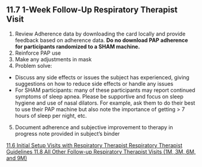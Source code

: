 ## 11.7 1-Week Follow-Up Respiratory Therapist Visit

1. Review Adherence data by downloading the card locally and provide feedback based on adherence data.  **Do no download PAP adherence for participants randomized to a SHAM machine.**
2. Reinforce PAP use
3. Make any adjustments in mask
4. Problem solve:
 * Discuss any side effects or issues the subject has experienced, giving suggestions on how to reduce side effects or handle any issues
 * For SHAM participants: many of these participants may report continued symptoms of sleep apnea. Please be supportive and focus on sleep hygiene and use of nasal dilators. For example, ask them to do their best to use their PAP machine but also note the importance of getting > 7 hours of sleep per night, etc.
5. Document adherence and subjective improvement to therapy in progress note provided in subject’s binder


<div class="center">
<div class="btn-group">
  <a href=":pages_path:/manuals/respiratory-therapist-guidelines/11-06-initial-setup-rt.md" class="btn btn-default">
    <span class="glyphicon glyphicon-chevron-left"></span>
    11.6 Initial Setup Visits with Respiratory Therapist
  </a>

  <a href=":pages_path:/manuals/respiratory-therapist-guidelines" class="btn btn-default">
    <span class="glyphicon glyphicon-chevron-up"></span>
    Respiratory Therapist Guidelines
  </a>

  <a href=":pages_path:/manuals/respiratory-therapist-guidelines/11-08-all-other-fu-rt.md" class="btn btn-success">
    11.8 All Other Follow-up Respiratory Therapist Visits (1M, 3M, 6M, and 9M)
    <span class="glyphicon glyphicon-chevron-right"></span>
  </a>
</div>
</div>
